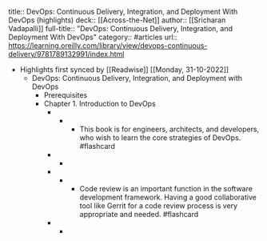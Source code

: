 title:: DevOps: Continuous Delivery, Integration, and Deployment With DevOps (highlights)
deck:: [[Across-the-Net]]
author:: [[Sricharan Vadapalli]]
full-title:: "DevOps: Continuous Delivery, Integration, and Deployment With DevOps"
category:: #articles
url:: https://learning.oreilly.com/library/view/devops-continuous-delivery/9781789132991/index.html

- Highlights first synced by [[Readwise]] [[Monday, 31-10-2022]]
	- DevOps: Continuous Delivery, Integration, and Deployment with DevOps
		- Prerequisites
		- Chapter 1. Introduction to DevOps
			- -
				- This book is for engineers, architects, and developers, who wish to learn the core strategies of DevOps. #flashcard
			- -
			- -
				- Code review is an important function in the software development framework. Having a good collaborative tool like Gerrit for a code review process is very appropriate and needed. #flashcard
			- -